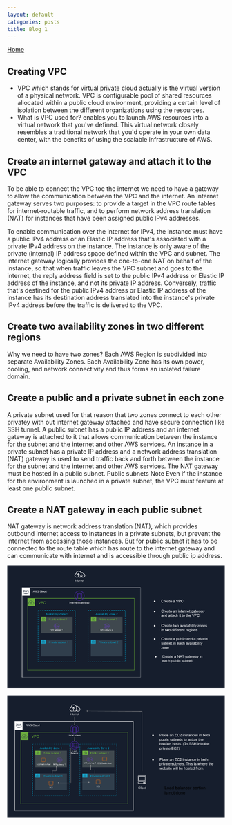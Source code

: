 ```yaml
---
layout: default
categories: posts
title: Blog 1
---
```


[Home](https://sevak84.github.io/sb.github.io/)

## Creating VPC 

- VPC which stands for virtual private cloud actually is the virtual version of a physical network. VPC is configurable pool of shared resources allocated within a public cloud environment, providing a certain level of isolation between the different organizations using the resources.
- What is VPC used for? enables you to launch AWS resources into a virtual network that you've defined. This virtual network closely resembles a traditional network that you'd operate in your own data center, with the benefits of using the scalable infrastructure of AWS. 


## Create an internet gateway and attach it to the VPC
To be able to connect the VPC toe the internet we need to have a gateway to allow the communication between the VPC and the internet. 
An internet gateway serves two purposes: to provide a target in the VPC route tables for internet-routable traffic, and to perform network address translation (NAT) for instances that have been assigned public IPv4 addresses.

To enable communication over the internet for IPv4, the instance must have a public IPv4 address or an Elastic IP address that's associated with a private IPv4 address on the instance. The instance is only aware of the private (internal) IP address space defined within the VPC and subnet. The internet gateway logically provides the one-to-one NAT on behalf of the instance, so that when traffic leaves the VPC subnet and goes to the internet, the reply address field is set to the public IPv4 address or Elastic IP address of the instance, and not its private IP address. Conversely, traffic that's destined for the public IPv4 address or Elastic IP address of the instance has its destination address translated into the instance's private IPv4 address before the traffic is delivered to the VPC. 

## Create two availability zones in two different regions 

Why we need to have two zones? 
Each AWS Region is subdivided into separate Availability Zones. Each Availability Zone has its own power, cooling, and network connectivity and thus forms an isolated failure domain. 


## Create a public and a private subnet in each zone

A private subnet used for that reason that two zones connect to each other privatey with out internet gateway attached and have secure connection like SSH tunnel. A public subnet  has a public IP address and an internet gateway is attached to it that allows communication between the instance for the subnet and the internet and other AWS services. An instance in a private subnet has a private IP address and a network address translation (NAT) gateway is used to send traffic back and forth between the instance for the subnet and the internet and other AWS services. The NAT gateway must be hosted in a public subnet. Public subnets Note Even if the instance for the environment is launched in a private subnet, the VPC must feature at least one public subnet. 

## Create a NAT gateway in each public subnet 

NAT gateway is network address translation (NAT), which provides outbound internet access to instances in a private subnets, but prevent the internet from accessing those instances. But for public subnet it has to be connected to the route table which has route to the internet gateway and can communicate with internet and is accessible through public ip address. 


![image](https://raw.githubusercontent.com/sevak84/sb.github.io/master/docs/_images/blog1.pic02.png)

![image](https://raw.githubusercontent.com/sevak84/sb.github.io/master/docs/_images/blog1.pic01.png)

